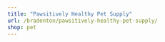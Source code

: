 ```yaml
---
title: "Pawsitively Healthy Pet Supply"
url: /bradenton/pawsitively-healthy-pet-supply/
shop: pet
---
```

